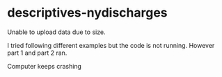 # descriptives-nydischarges
Unable to upload data due to size.

I tried following different examples but the code is not running. However part 1 and part 2 ran.

Computer keeps crashing